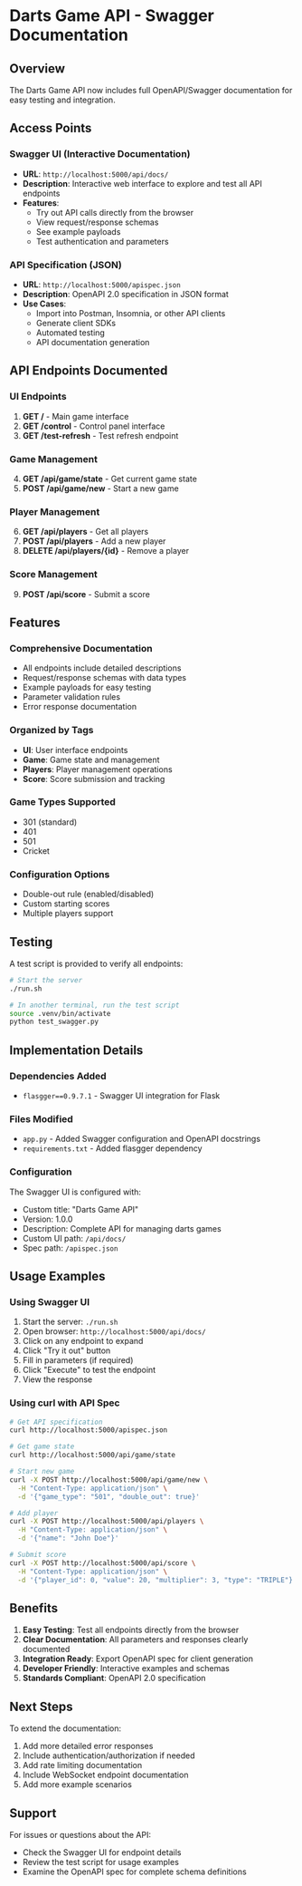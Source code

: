 # Darts Game API - Swagger Documentation

## Overview
The Darts Game API now includes full OpenAPI/Swagger documentation for easy testing and integration.

## Access Points

### Swagger UI (Interactive Documentation)
- **URL**: `http://localhost:5000/api/docs/`
- **Description**: Interactive web interface to explore and test all API endpoints
- **Features**: 
  - Try out API calls directly from the browser
  - View request/response schemas
  - See example payloads
  - Test authentication and parameters

### API Specification (JSON)
- **URL**: `http://localhost:5000/apispec.json`
- **Description**: OpenAPI 2.0 specification in JSON format
- **Use Cases**:
  - Import into Postman, Insomnia, or other API clients
  - Generate client SDKs
  - Automated testing
  - API documentation generation

## API Endpoints Documented

### UI Endpoints
1. **GET /** - Main game interface
2. **GET /control** - Control panel interface
3. **GET /test-refresh** - Test refresh endpoint

### Game Management
4. **GET /api/game/state** - Get current game state
5. **POST /api/game/new** - Start a new game

### Player Management
6. **GET /api/players** - Get all players
7. **POST /api/players** - Add a new player
8. **DELETE /api/players/{id}** - Remove a player

### Score Management
9. **POST /api/score** - Submit a score

## Features

### Comprehensive Documentation
- All endpoints include detailed descriptions
- Request/response schemas with data types
- Example payloads for easy testing
- Parameter validation rules
- Error response documentation

### Organized by Tags
- **UI**: User interface endpoints
- **Game**: Game state and management
- **Players**: Player management operations
- **Score**: Score submission and tracking

### Game Types Supported
- 301 (standard)
- 401
- 501
- Cricket

### Configuration Options
- Double-out rule (enabled/disabled)
- Custom starting scores
- Multiple players support

## Testing

A test script is provided to verify all endpoints:

```bash
# Start the server
./run.sh

# In another terminal, run the test script
source .venv/bin/activate
python test_swagger.py
```

## Implementation Details

### Dependencies Added
- `flasgger==0.9.7.1` - Swagger UI integration for Flask

### Files Modified
- `app.py` - Added Swagger configuration and OpenAPI docstrings
- `requirements.txt` - Added flasgger dependency

### Configuration
The Swagger UI is configured with:
- Custom title: "Darts Game API"
- Version: 1.0.0
- Description: Complete API for managing darts games
- Custom UI path: `/api/docs/`
- Spec path: `/apispec.json`

## Usage Examples

### Using Swagger UI
1. Start the server: `./run.sh`
2. Open browser: `http://localhost:5000/api/docs/`
3. Click on any endpoint to expand
4. Click "Try it out" button
5. Fill in parameters (if required)
6. Click "Execute" to test the endpoint
7. View the response

### Using curl with API Spec
```bash
# Get API specification
curl http://localhost:5000/apispec.json

# Get game state
curl http://localhost:5000/api/game/state

# Start new game
curl -X POST http://localhost:5000/api/game/new \
  -H "Content-Type: application/json" \
  -d '{"game_type": "501", "double_out": true}'

# Add player
curl -X POST http://localhost:5000/api/players \
  -H "Content-Type: application/json" \
  -d '{"name": "John Doe"}'

# Submit score
curl -X POST http://localhost:5000/api/score \
  -H "Content-Type: application/json" \
  -d '{"player_id": 0, "value": 20, "multiplier": 3, "type": "TRIPLE"}'
```

## Benefits

1. **Easy Testing**: Test all endpoints directly from the browser
2. **Clear Documentation**: All parameters and responses clearly documented
3. **Integration Ready**: Export OpenAPI spec for client generation
4. **Developer Friendly**: Interactive examples and schemas
5. **Standards Compliant**: OpenAPI 2.0 specification

## Next Steps

To extend the documentation:
1. Add more detailed error responses
2. Include authentication/authorization if needed
3. Add rate limiting documentation
4. Include WebSocket endpoint documentation
5. Add more example scenarios

## Support

For issues or questions about the API:
- Check the Swagger UI for endpoint details
- Review the test script for usage examples
- Examine the OpenAPI spec for complete schema definitions